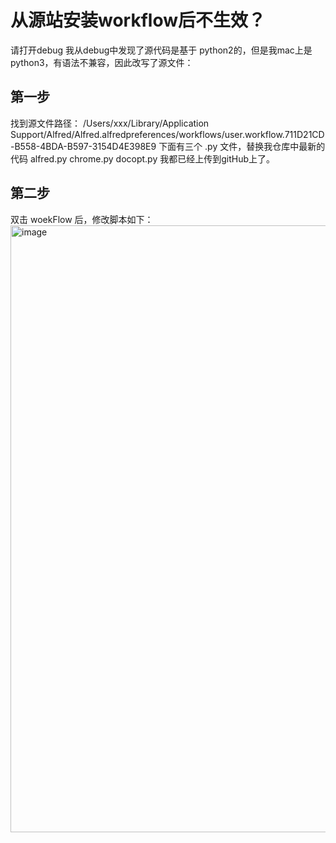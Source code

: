 # 从源站安装workflow后不生效？
请打开debug
我从debug中发现了源代码是基于 python2的，但是我mac上是python3，有语法不兼容，因此改写了源文件：


## 第一步
找到源文件路径：
/Users/xxx/Library/Application Support/Alfred/Alfred.alfredpreferences/workflows/user.workflow.711D21CD-B558-4BDA-B597-3154D4E398E9
下面有三个 .py 文件，替换我仓库中最新的代码
alfred.py        chrome.py        docopt.py
我都已经上传到gitHub上了。
## 第二步
双击 woekFlow 后，修改脚本如下：
<img width="971" alt="image" src="https://github.com/user-attachments/assets/342a822f-4bff-4fc9-9857-b209eb14b214" />

